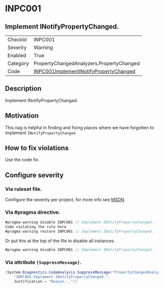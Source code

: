 # INPC001
## Implement INotifyPropertyChanged.

<!-- start generated table -->
<table>
  <tr>
    <td>CheckId</td>
    <td>INPC001</td>
  </tr>
  <tr>
    <td>Severity</td>
    <td>Warning</td>
  </tr>
  <tr>
    <td>Enabled</td>
    <td>True</td>
  </tr>
  <tr>
    <td>Category</td>
    <td>PropertyChangedAnalyzers.PropertyChanged</td>
  </tr>
  <tr>
    <td>Code</td>
    <td><a href="https://github.com/DotNetAnalyzers/PropertyChangedAnalyzers/blob/master/PropertyChangedAnalyzers/INPC001ImplementINotifyPropertyChanged.cs">INPC001ImplementINotifyPropertyChanged</a></td>
  </tr>
</table>
<!-- end generated table -->

## Description

Implement INotifyPropertyChanged.

## Motivation

This nag is helpful in finding and fixing places where we have forgotten to implement `INotifyPropertyChanged`

## How to fix violations

Use the code fix.

<!-- start generated config severity -->
## Configure severity

### Via ruleset file.

Configure the severity per project, for more info see [MSDN](https://msdn.microsoft.com/en-us/library/dd264949.aspx).

### Via #pragma directive.
```C#
#pragma warning disable INPC001 // Implement INotifyPropertyChanged.
Code violating the rule here
#pragma warning restore INPC001 // Implement INotifyPropertyChanged.
```

Or put this at the top of the file to disable all instances.
```C#
#pragma warning disable INPC001 // Implement INotifyPropertyChanged.
```

### Via attribute `[SuppressMessage]`.

```C#
[System.Diagnostics.CodeAnalysis.SuppressMessage("PropertyChangedAnalyzers.PropertyChanged", 
    "INPC001:Implement INotifyPropertyChanged.", 
    Justification = "Reason...")]
```
<!-- end generated config severity -->